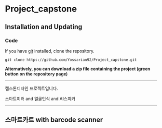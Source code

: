 # Project_capstone

## Installation and Updating
### Code
If you have [git](https://git-scm.com/book/en/v2/Getting-Started-Installing-Git) installed, clone the repository.

```
git clone https://github.com/Yossarian92/Project_capstone.git
```

**Alternatively, you can download a zip file containing the project (green button on the repository page)**

---
캡스톤디자인 프로젝트입니다.

스마트미러 and 얼굴인식 and AI스피커

---

스마트카트 with barcode scanner
---
